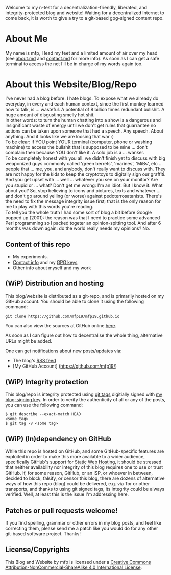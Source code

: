 Welcome to my n-test for a decentralization-friendly,
liberated, and integrity-protected blog and website!
Waiting for a decentralized Internet to come back,
it is worth to give a try to a git-based gpg-signed
content repo.


About Me
=========

My name is mfp, I lead my feet and a limited amount of air over my head
(see [about.md](/about.md) and [contact.md](/contact.md) for more info).
As soon as I can get a safe terminal to access the net I'll be in charge
of my words again too.


About this Website/Blog/Repo
============================

I've never had a blog before. I hate blogs. To expose what we already
do everyday, in every and each human context, since the first monkey
learned how to talk, is ... wasteful. A potential of 8 billion times
redundant bullshit. A huge amount of disgusting smelly hot shit.
<br>
In other words: to turn the human chatting into a show is 
a dangerous and insignificant waste of energy until we don't get
rules that guarrantee no actions can be taken upon someone that had a speech.
Any speech. About anything. And it looks like we are loosing that war :)
<br>
To be clear: if YOU point YOUR terminal (computer, phone or washing machine)
to access the bullshit that is supposed to be mine ... don't complain then 
because YOU don't like it. A solo job is a ... wanker.
<br>
To be completely honest with you all: we didn't finish yet to discuss with big
weaponized guys commonly called 'green berrets', 'marines', 'MiBs', etc ...
people that ... me, you, and anybody, don't really want to discuss with.
They are not happy for the kids to keep the cryptotoys to digitally sign our graffiti.
And you get upset with ... well ... whatever you see on your monitor? 
Are you stupid or ... what? Don't get me wrong: I'm an idiot. But I know it. 
What about you?
So, stop believing to icons and pictures, texts and whatever ... 
and don't go around yelling (or worse) against pedoterrosatanists.
There's the need to fix the message integrity issue first; that is
the only reason for me to play with this words you're reading.
<br>
To tell you the whole truth I had some sort of blog a bit before Google popped up (2001):
the reason was that I need to practice some advanced Perl programming
so I packed togeter an opinion-spitting tool.
And after 6 months was down again: do the world really needs my opinions? No.


Content of this repo
---------------------

* My experiments.
* [Contact info](/contact.md) and my [GPG keys](/keys.md)
* Other info about myself and my work


(WiP) Distribution and hosting
------------------------------

This blog/website is distributed as a git-repo, and is primarily hosted on my
GitHub account. You should be able to clone it using the following command:

    git clone https://github.com/mfp19/mfp19.github.io

You can also view the sources at GitHub online
[here](https://github.com/mfp19/mfp19.github.io).

As soon as I can figure out how to decentralise the whole thing, alternative URLs might be added.

One can get notifications about new posts/updates via:

* The blog's [RSS feed](/feed.xml)
* [My GitHub Account] (https://github.com/mfp19/)


(WiP) Integrity protection
--------------------------

This blog/repo is integrity protected using [git
tags](https://www.kernel.org/pub/software/scm/git/docs/git-tag.html) digitially
signed with [my blog-signing key](/keys/). In order to verify the
authenticity of all or any of the posts, you can use the following command:

    $ git describe --exact-match HEAD
    <some tag>
    $ git tag -v <some tag>


(WiP) (In)dependency on GitHub
------------------------------

While this repo is hosted on GitHub, and some GitHub-specific features are
exploited in order to make this more available to a wider audience,
specifically GitHub's support for [Static Web
Hosting](https://pages.github.com/), it should be stressed that neither
availability nor integrity of this blog requires one to use or trust GitHub.
If, for some reason, GitHub, or an ISP, or whoever in between, decided to
block, falsify, or censor this blog, there are dozens of alternative ways of
how this repo (blog) could be delivered, e.g. via Tor or other transports, and
thanks to using git signed tags, its integrity could be always verified.
Well, at least this is the issue I'm addressing here.


Patches or pull requests welcome!
----------------------------------

If you find spelling, grammar or other errors in my blog posts, and feel like
correcting them, please send me a patch like you would do for any other
git-based software project. Thanks!


License/Copyrights
-------------------

This Blog and Website by mfp is licensed under a [Creative Commons
Attribution-NonCommercial-ShareAlike 4.0 International
License](http://creativecommons.org/licenses/by-nc-sa/4.0/).

